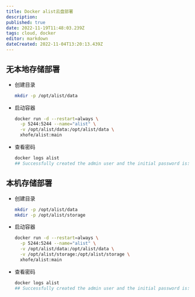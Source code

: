 ```yaml
---
title: Docker alist云盘部署
description: 
published: true
date: 2022-11-19T11:48:03.239Z
tags: cloud, docker
editor: markdown
dateCreated: 2022-11-04T13:20:13.439Z
---
```


## 无本地存储部署
* 创建目录
    ```bash
    mkdir -p /opt/alist/data
    ```
* 启动容器
    ```bash
    docker run -d --restart=always \
      -p 5244:5244 --name="alist" \
      -v /opt/alist/data:/opt/alist/data \
      xhofe/alist:main
    ```
* 查看密码
    ```bash
    docker logs alist
    ## Successfully created the admin user and the initial password is: FwZ72nvw ##
    ```
## 本机存储部署
* 创建目录
    ```bash
    mkdir -p /opt/alist/data
    mkdir -p /opt/alist/storage
    ```
* 启动容器
    ```bash
    docker run -d --restart=always \
      -p 5244:5244 --name="alist" \
      -v /opt/alist/data:/opt/alist/data \
      -v /opt/alist/storage:/opt/alist/storage \
      xhofe/alist:main
    ```
* 查看密码
    ```bash
    docker logs alist
    ## Successfully created the admin user and the initial password is: FwZ72nvw ##
    ```